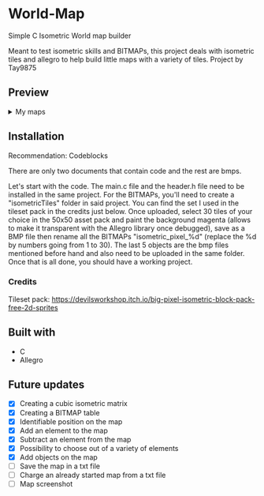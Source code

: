 # World-Map
Simple C Isometric World map builder

Meant to test isometric skills and BITMAPs, this project deals with isometric tiles and allegro to help build little maps with a variety of tiles.
Project by Tay9875

## Preview
<details>
  <summary>My maps</summary>
  <img src="https://github.com/Tay9875/World-Map/assets/96668181/c02b8d1d-0620-4112-8998-79e2063c63d7"/>
  <img src="https://github.com/Tay9875/World-Map/assets/96668181/6d382e73-07c6-4332-becf-a285c4a84761"/>
</details>

## Installation
Recommendation: Codeblocks

There are only two documents that contain code and the rest are bmps.

Let's start with the code. The main.c file and the header.h file need to be installed in the same project. 
For the BITMAPs, you'll need to create a "isometricTiles" folder in said project.
You can find the set I used in the tileset pack in the credits just below.
Once uploaded, select 30 tiles of your choice in the 50x50 asset pack and paint the background magenta (allows to make it transparent with the Allegro library once debugged), save as a BMP file then rename all the BITMAPs "isometric_pixel_%d" (replace the %d by numbers going from 1 to 30).
The last 5 objects are the bmp files mentioned before hand and also need to be uploaded in the same folder.
Once that is all done, you should have a working project.

### Credits
Tileset pack: https://devilsworkshop.itch.io/big-pixel-isometric-block-pack-free-2d-sprites

## Built with
- C
- Allegro

## Future updates
- [x] Creating a cubic isometric matrix 
- [x] Creating a BITMAP table
- [x] Identifiable position on the map
- [x] Add an element to the map
- [x] Subtract an element from the map
- [x] Possibility to choose out of a variety of elements
- [x] Add objects on the map
- [ ] Save the map in a txt file
- [ ] Charge an already started map from a txt file
- [ ] Map screenshot
#
